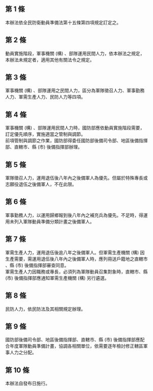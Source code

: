 第 1 條
-------
本辦法依全民防衛動員準備法第十五條第四項規定訂定之。

第 2 條
-------
動員實施階段，軍事機關 (構) 、部隊運用民間人力，依本辦法之規定，  
本辦法未規定者，適用其他有關法令之規定。

第 3 條
-------
軍事機關 (構) 、部隊運用之民間人力，區分為軍隊徵召人力、軍事勤務  
人力、軍需生產人力、民防人力等四項。

第 4 條
-------
軍事機關 (構) 、部隊運用民間人力時，國防部應依動員實施階段需要，  
訂定優先順序，實施適當之管制與調節。  
前項管制與調節之作業，國防部得委任國防部後備司令部、地區後備指揮  
部、直轄市、縣 (市) 後備指揮部辦理。

第 5 條
-------
軍隊徵召人力，運用退伍後八年內之後備軍人為優先。但屬於特殊專長或  
志願役退伍之後備軍人，不在此限。

第 6 條
-------
軍事勤務人力，以運用歸鄉報到後八年內之補充兵為優先。不足時，得運  
用未列入軍隊動員準備分類計畫之後備軍人。

第 7 條
-------
軍需生產人力，運用退伍後逾八年之後備軍人。但軍需生產機關 (構) 因  
生產需要，需運用退伍後八年內之後備軍人時，應列冊送戶籍地之直轄市  
、縣 (市) 後備指揮部審查同意。  
軍需生產人力因職務或專長，必須列為軍隊動員召集對象時，直轄市、縣  
 (市) 後備指揮部應通知軍需生產機關 (構) 另行遴選。

第 8 條
-------
民防人力，依民防法及其相關規定辦理。

第 9 條
-------
國防部後備司令部、地區後備指揮部、直轄市、縣 (市) 後備指揮部應配  
合年度軍隊動員準備計畫，協調各相關單位，依需要逐年檢討修正轄區軍  
事人力之分配。

第 10 條
--------
本辦法自發布日施行。

